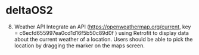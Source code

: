 # deltaOS2
8. Weather API
Integrate an API (https://openweathermap.org/current, key = c6ecfd655997ea0cd1d16f5b50c89d0f )
using Retrofit to display data about the current weather of a location. Users should be able
to pick the location by dragging the marker on the maps screen.
